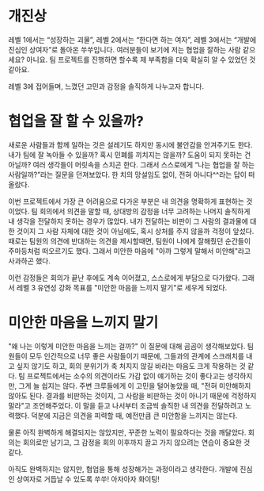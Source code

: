 # 개진상

레벨 1에서는 “성장하는 괴물”, 레벨 2에서는 “한다면 하는 여자”, 레벨 3에서는 “개발에 진심인 상여자”로 돌아온 쑤쑤입니다. 여러분들이 보기에 저는 협업을 잘하는 사람 같으세요? 아니요. 팀 프로젝트를 진행하면 할수록 제 부족함을 더욱 확실히 알 수 있었던 것 같아요.

레벨 3에 접어들며, 느꼈던 고민과 감정을 솔직하게 나누고자 합니다.

# 협업을 잘 할 수 있을까?

새로운 사람들과 함께 일하는 것은 설레기도 하지만 동시에 불안감을 안겨주기도 한다. 내가 팀에 잘 녹아들 수 있을까? 혹시 민폐를 끼치지는 않을까? 도움이 되지 못하는 건 아닐까? 여러 생각들이 머릿속을 스치곤 한다. 그래서 스스로에게 “나는 협업을 잘 하는 사람일까?”라는 질문을 던져보았다. 한 치의 망설임도 없이, 전혀 아니다^^라는 답이 떠올랐다.

이번 프로젝트에서 가장 큰 어려움으로 다가온 부분은 내 의견을 명확하게 표현하는 것이었다. 팀 회의에서 의견을 말할 때, 상대방의 감정을 너무 고려하는 나머지 솔직하게 내 생각을 전달하지 못하는 경우가 많았다. 내가 전달하는 비판이 그 사람의 결과물에 대한 것이지 그 사람 자체에 대한 것이 아님에도, 혹시 상처를 주지 않을까 걱정이 앞섰다. 때로는 팀원의 의견에 반대하는 의견을 제시할때면, 팀원이 나에게 잘해줬던 순간들이 주마등처럼 떠오르기도 했다. 그래서 미안한 마음에 "아까 그렇게 말해서 미안해"라고 사과하곤 했다.

이런 감정들은 회의가 끝난 후에도 계속 이어졌고, 스스로에게 부담으로 다가왔다. 그래서 레벨 3 유연성 강화 목표를 "미안한 마음을 느끼지 말기"로 세우게 되었다.

# 미안한 마음을 느끼지 말기

"왜 나는 이렇게 미안한 마음을 느끼는 걸까?" 이 질문에 대해 곰곰이 생각해보았다. 팀원들이 모두 인간적으로 너무 좋은 사람들이기 때문에, 그들과의 관계에 스크래치를 내고 싶지 않기도 하고, 회의 분위기가 축 처지지 않길 바라는 마음도 크게 작용하는 것 같다. 팀 프로젝트에서는 소수의 의견이라도 가감 없이 얘기하는 것이 좋다고는 생각하지만, 그게 늘 쉽지는 않다. 주변 크루들에게 이 고민을 털어놓았을 때, "전혀 미안해하지 않아도 된다. 결과를 비판하는 것이지, 그 사람을 비판하는 것이 아니기 때문에 걱정하지 말라"고 조언해주었다. 이 말을 듣고 나서부터 조금씩 솔직한 내 의견을 전달하려고 노력했다. 덕분에 지금은 의견을 피력할 때, 예전만큼 큰 미안함을 느끼지는 않는다.

물론 아직 완벽하게 해결되지는 않았지만, 꾸준한 노력이 필요하다는 것을 깨달았다. 회의는 회의로만 남기고, 그 감정을 회의 이후까지 끌고 가지 않으려는 연습이 중요한 것 같다.

아직도 완벽하지는 않지만, 협업을 통해 성장해가는 과정이라고 생각한다. 개발에 진심인 상여자로 거듭날 수 있도록 쑤쑤! 아자아자 화이팅!
